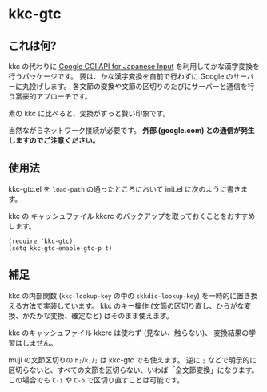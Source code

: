 # kkc-gtc

## これは何?

kkc の代わりに [Google CGI API for Japanese Input](https://www.google.co.jp/ime/cgiapi.html) を利用してかな漢字変換を行うパッケージです。
要は、かな漢字変換を自前で行わずに Google のサーバーに丸投げします。
各文節の変換や文節の区切りのたびにサーバーと通信を行う富豪的アプローチです。

素の kkc に比べると、変換がずっと賢い印象です。

当然ながらネットワーク接続が必要です。
**外部 (google.com) との通信が発生しますのでご注意ください。**

## 使用法

kkc-gtc.el を `load-path` の通ったところにおいて init.el に次のように書きます。

kkc の キャッシュファイル kkcrc のバックアップを取っておくことをおすすめします。

``` emacs-lisp
(require 'kkc-gtc)
(setq kkc-gtc-enable-gtc-p t)
```

## 補足

kkc の内部関数 (`kkc-lookup-key` の中の `skkdic-lookup-key`) を一時的に置き換える方法で実装しています。
kkc のキー操作 (文節の区切り直し、ひらがな変換、かたかな変換、確定など) はそのまま使えます。

kkc のキャッシュファイル kkcrc は使わず (見ない、触らない)、
変換結果の学習はしません。

muji の文節区切りの `h;`/`k;`/`;` は kkc-gtc でも使えます。
逆に `;` などで明示的に区切らないと、すべての文節を区切らない、いわば「全文節変換」になります。
この場合でも `C-i` や `C-o` で区切り直すことは可能です。
